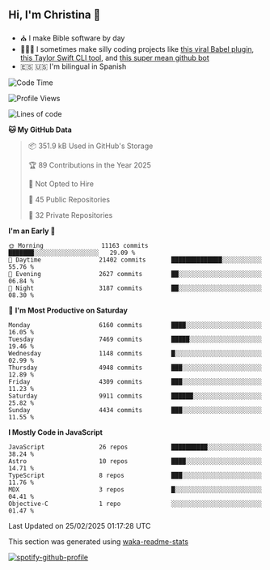 ## Hi, I'm Christina 👋

- ⛪️ I make Bible software by day
- 👩🏼‍💻 I sometimes make silly coding projects like [this viral Babel plugin](https://www.instagram.com/reel/Cxvwz76vBus/), [this Taylor Swift CLI tool](https://github.com/christina-de-martinez/swift-commits), and [this super mean github bot](https://github.com/christina-de-martinez/roast-my-code)
- 🇪🇸 🇺🇸 I'm bilingual in Spanish

<!--START_SECTION:waka-->
![Code Time](http://img.shields.io/badge/Code%20Time-84%20hrs%2046%20mins-blue)

![Profile Views](http://img.shields.io/badge/Profile%20Views-0-blue)

![Lines of code](https://img.shields.io/badge/From%20Hello%20World%20I%27ve%20Written-24.4%20million%20lines%20of%20code-blue)

**🐱 My GitHub Data** 

> 📦 351.9 kB Used in GitHub's Storage 
 > 
> 🏆 89 Contributions in the Year 2025
 > 
> 🚫 Not Opted to Hire
 > 
> 📜 45 Public Repositories 
 > 
> 🔑 32 Private Repositories 
 > 
**I'm an Early 🐤** 

```text
🌞 Morning                11163 commits       ███████░░░░░░░░░░░░░░░░░░   29.09 % 
🌆 Daytime                21402 commits       ██████████████░░░░░░░░░░░   55.76 % 
🌃 Evening                2627 commits        ██░░░░░░░░░░░░░░░░░░░░░░░   06.84 % 
🌙 Night                  3187 commits        ██░░░░░░░░░░░░░░░░░░░░░░░   08.30 % 
```
📅 **I'm Most Productive on Saturday** 

```text
Monday                   6160 commits        ████░░░░░░░░░░░░░░░░░░░░░   16.05 % 
Tuesday                  7469 commits        █████░░░░░░░░░░░░░░░░░░░░   19.46 % 
Wednesday                1148 commits        █░░░░░░░░░░░░░░░░░░░░░░░░   02.99 % 
Thursday                 4948 commits        ███░░░░░░░░░░░░░░░░░░░░░░   12.89 % 
Friday                   4309 commits        ███░░░░░░░░░░░░░░░░░░░░░░   11.23 % 
Saturday                 9911 commits        ██████░░░░░░░░░░░░░░░░░░░   25.82 % 
Sunday                   4434 commits        ███░░░░░░░░░░░░░░░░░░░░░░   11.55 % 
```


**I Mostly Code in JavaScript** 

```text
JavaScript               26 repos            ██████████░░░░░░░░░░░░░░░   38.24 % 
Astro                    10 repos            ████░░░░░░░░░░░░░░░░░░░░░   14.71 % 
TypeScript               8 repos             ███░░░░░░░░░░░░░░░░░░░░░░   11.76 % 
MDX                      3 repos             █░░░░░░░░░░░░░░░░░░░░░░░░   04.41 % 
Objective-C              1 repo              ░░░░░░░░░░░░░░░░░░░░░░░░░   01.47 % 
```




 Last Updated on 25/02/2025 01:17:28 UTC
<!--END_SECTION:waka-->

This section was generated using [waka-readme-stats](https://github.com/anmol098/waka-readme-stats)

[![spotify-github-profile](https://spotify-github-profile.kittinanx.com/api/view?uid=1228436873&cover_image=true&theme=default&show_offline=false&background_color=121212&interchange=false&bar_color=53b14f&bar_color_cover=false)](https://spotify-github-profile.kittinanx.com/api/view?uid=1228436873&redirect=true)